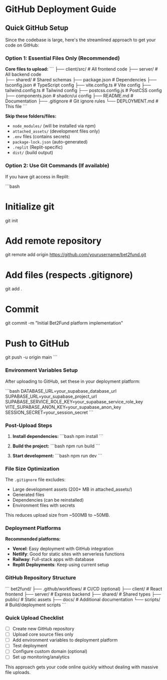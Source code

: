 # GitHub Deployment Guide

## Quick GitHub Setup

Since the codebase is large, here's the streamlined approach to get your code on GitHub:

### Option 1: Essential Files Only (Recommended)

**Core files to upload:**
\`\`\`
├── client/src/               # All frontend code
├── server/                   # All backend code  
├── shared/                   # Shared schemas
├── package.json              # Dependencies
├── tsconfig.json            # TypeScript config
├── vite.config.ts           # Vite config
├── tailwind.config.ts       # Tailwind config
├── postcss.config.js        # PostCSS config
├── components.json          # shadcn/ui config
├── README.md                # Documentation
├── .gitignore               # Git ignore rules
└── DEPLOYMENT.md            # This file
\`\`\`

**Skip these folders/files:**
- `node_modules/` (will be installed via npm)
- `attached_assets/` (development files only)
- `.env` files (contains secrets)
- `package-lock.json` (auto-generated)
- `.replit` (Replit-specific)
- `dist/` (build output)

### Option 2: Use Git Commands (If available)

If you have git access in Replit:

\`\`\`bash
# Initialize git
git init

# Add remote repository
git remote add origin https://github.com/yourusername/bet2fund.git

# Add files (respects .gitignore)
git add .

# Commit
git commit -m "Initial Bet2Fund platform implementation"

# Push to GitHub
git push -u origin main
\`\`\`

### Environment Variables Setup

After uploading to GitHub, set these in your deployment platform:

\`\`\`bash
DATABASE_URL=your_supabase_database_url
SUPABASE_URL=your_supabase_project_url  
SUPABASE_SERVICE_ROLE_KEY=your_supabase_service_role_key
VITE_SUPABASE_ANON_KEY=your_supabase_anon_key
SESSION_SECRET=your_session_secret
\`\`\`

### Post-Upload Steps

1. **Install dependencies:**
   \`\`\`bash
   npm install
   \`\`\`

2. **Build the project:**
   \`\`\`bash
   npm run build
   \`\`\`

3. **Start development:**
   \`\`\`bash
   npm run dev
   \`\`\`

### File Size Optimization

The `.gitignore` file excludes:
- Large development assets (200+ MB in attached_assets/)
- Generated files
- Dependencies (can be reinstalled)
- Environment files with secrets

This reduces upload size from ~500MB to ~50MB.

### Deployment Platforms

**Recommended platforms:**
- **Vercel**: Easy deployment with GitHub integration
- **Netlify**: Good for static sites with serverless functions
- **Railway**: Full-stack apps with database
- **Replit Deployments**: Keep using current setup

### GitHub Repository Structure

\`\`\`
bet2fund/
├── .github/workflows/       # CI/CD (optional)
├── client/                  # React frontend
├── server/                  # Express backend
├── shared/                  # Shared types
├── public/                  # Static assets
├── docs/                   # Additional documentation
└── scripts/                # Build/deployment scripts
\`\`\`

### Quick Upload Checklist

- [ ] Create new GitHub repository
- [ ] Upload core source files only
- [ ] Add environment variables to deployment platform
- [ ] Test deployment
- [ ] Configure custom domain (optional)
- [ ] Set up monitoring/analytics

This approach gets your code online quickly without dealing with massive file uploads.

